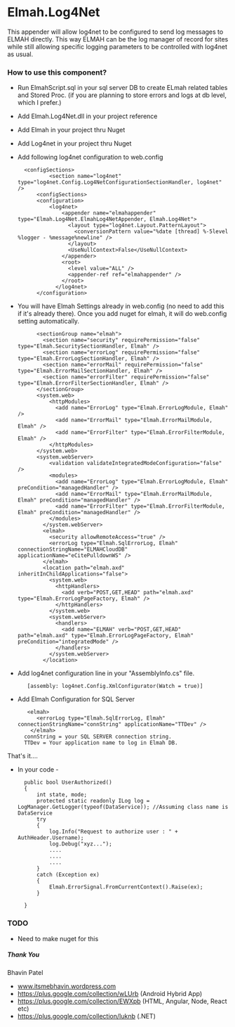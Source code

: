 # Elmah.Log4Net
This appender will allow log4net to be configured to send log messages to ELMAH directly. This way ELMAH can be the log manager of record for sites while still allowing specific logging parameters to be controlled with log4net as usual.

### How to use this component?
- Run ElmahScript.sql in your sql server DB to create ELmah related tables and Stored Proc. (if you are planning to store errors and logs at db level, which I prefer.)
- Add Elmah.Log4Net.dll in your project reference
- Add Elmah in your project thru Nuget
- Add Log4net in your project thru Nuget
- Add following log4net configuration to web.config

        <configSections>
                <section name="log4net" type="log4net.Config.Log4NetConfigurationSectionHandler, log4net" />
            <configSections>
            <configuration>
                <log4net>
                    <appender name="elmahappender" type="Elmah.Log4Net.ElmahLog4NetAppender, Elmah.Log4Net">
                      <layout type="log4net.Layout.PatternLayout">
                        <conversionPattern value="%date [thread] %-5level %logger - %message%newline" />
                      </layout>
                      <UseNullContext>False</UseNullContext>
                    </appender>
                    <root>
                      <level value="ALL" />
                      <appender-ref ref="elmahappender" />
                    </root>
                  </log4net>
            </configuration>
    
- You will have Elmah Settings already in web.config (no need to add this if it's already there). Once you add nuget for elmah, it will do web.config setting automatically.
   
            <sectionGroup name="elmah">
              <section name="security" requirePermission="false" type="Elmah.SecuritySectionHandler, Elmah" />
              <section name="errorLog" requirePermission="false" type="Elmah.ErrorLogSectionHandler, Elmah" />
              <section name="errorMail" requirePermission="false" type="Elmah.ErrorMailSectionHandler, Elmah" />
              <section name="errorFilter" requirePermission="false" type="Elmah.ErrorFilterSectionHandler, Elmah" />
            </sectionGroup>
            <system.web>
                <httpModules>
                  <add name="ErrorLog" type="Elmah.ErrorLogModule, Elmah" />
                  <add name="ErrorMail" type="Elmah.ErrorMailModule, Elmah" />
                  <add name="ErrorFilter" type="Elmah.ErrorFilterModule, Elmah" />
                </httpModules>
            </system.web>
            <system.webServer>
                <validation validateIntegratedModeConfiguration="false" />
                <modules>
                  <add name="ErrorLog" type="Elmah.ErrorLogModule, Elmah" preCondition="managedHandler" />
                  <add name="ErrorMail" type="Elmah.ErrorMailModule, Elmah" preCondition="managedHandler" />
                  <add name="ErrorFilter" type="Elmah.ErrorFilterModule, Elmah" preCondition="managedHandler" />
                </modules>
              </system.webServer>
              <elmah>
                <security allowRemoteAccess="true" />
                <errorLog type="Elmah.SqlErrorLog, Elmah" connectionStringName="ELMAHCloudDB" applicationName="eCitePulldownWS" />
              </elmah>
              <location path="elmah.axd" inheritInChildApplications="false">
                <system.web>
                  <httpHandlers>
                    <add verb="POST,GET,HEAD" path="elmah.axd" type="Elmah.ErrorLogPageFactory, Elmah" />
                  </httpHandlers>
                </system.web>
                <system.webServer>
                  <handlers>
                    <add name="ELMAH" verb="POST,GET,HEAD" path="elmah.axd" type="Elmah.ErrorLogPageFactory, Elmah" preCondition="integratedMode" />
                  </handlers>
                </system.webServer>
              </location>

- Add log4net configuration line in your "AssemblyInfo.cs" file.
    
         [assembly: log4net.Config.XmlConfigurator(Watch = true)]

- Add Elmah Configuration for SQL Server

         <elmah>
            <errorLog type="Elmah.SqlErrorLog, Elmah" connectionStringName="connString" applicationName="TTDev" />
          </elmah>
        connString = your SQL SERVER connection string.
        TTDev = Your application name to log in Elmah DB.

That's it....    

- In your code - 
        
        public bool UserAuthorized()
        {
            int state, mode;
            protected static readonly ILog log = LogManager.GetLogger(typeof(DataService)); //Assuming class name is DataService
            try
            {
                log.Info("Request to authorize user : " + AuthHeader.Username);
                log.Debug("xyz...");
                ....
                ....
                ....
            }
            catch (Exception ex)
            {
                Elmah.ErrorSignal.FromCurrentContext().Raise(ex);
            }
            
        }


### TODO
- Need to make nuget for this

##### Thank You 
Bhavin Patel
- www.itsmebhavin.wordpress.com
- https://plus.google.com/collection/wLUrb (Android Hybrid App)
- https://plus.google.com/collection/EWXpb (HTML, Angular, Node, React etc)
- https://plus.google.com/collection/Iuknb (.NET)





